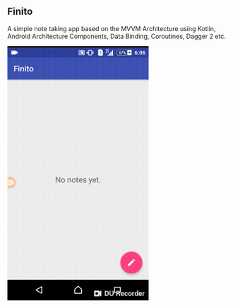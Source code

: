 ## Finito
A simple note taking app based on the MVVM Architecture using Kotlin, Android Architecture Components, Data Binding, Coroutines, Dagger 2 etc.

<img alt="Demo" src="https://github.com/KwabenBerko/Finito/blob/master/demo.gif" width="320">
